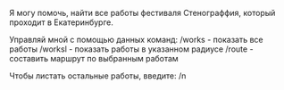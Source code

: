 Я могу помочь, найти все работы фестиваля Стенограффия,
который проходит в Екатеринбурге.

Управляй мной с помощью данных команд:
/works - показать все работы
/worksl - показать работы в указанном радиусе
/route - составить маршрут по выбранным работам

Чтобы листать остальные работы, введите: /n
